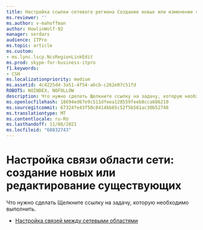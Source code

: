 ```yaml
---
title: Настройка ссылки сетевого региона Создание новых или изменение существующих
ms.reviewer: ''
ms.author: v-mahoffman
author: HowlinWolf-92
manager: serdars
audience: ITPro
ms.topic: article
ms.custom:
- ms.lync.lscp.NcsRegionLinkEdit
ms.prod: skype-for-business-itpro
f1.keywords:
- CSH
ms.localizationpriority: medium
ms.assetid: 4c4225d4-3a51-4f54-a6cb-c262e07c51fd
ROBOTS: NOINDEX, NOFOLLOW
description: Что нужно сделать Щелкните ссылку на задачу, которую необходимо выполнить.
ms.openlocfilehash: 18694ed67e9c511dfeea128559feeb8cca686210
ms.sourcegitcommit: 67324fe43f50c8414bb65c52f5b561ac30b52748
ms.translationtype: MT
ms.contentlocale: ru-RU
ms.lasthandoff: 11/08/2021
ms.locfileid: "60832743"
---
```

# <a name="configure-a-network-region-link-create-new-or-edit-existing"></a>Настройка связи области сети: создание новых или редактирование существующих

Что нужно сделать Щелкните ссылку на задачу, которую необходимо выполнить.

- [Настройка связей между сетевыми областями](/previous-versions/office/lync-server-2013/lync-server-2013-configuring-network-region-links)